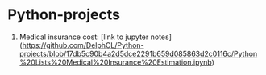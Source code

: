 # **Python-projects**
1. Medical insurance cost: 
[link to jupyter notes] (https://github.com/DelphCL/Python-projects/blob/17db5c90b4a2d5dce2291b659d085863d2c0116c/Python%20Lists%20Medical%20Insurance%20Estimation.ipynb)
